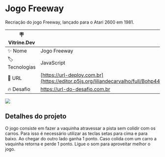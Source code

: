 # Jogo Freeway

Recriação do jogo Freeway,  lançado para o Atari 2600 em 1981.

| :placard: Vitrine.Dev |     |
| -------------  | --- |
| :sparkles: Nome        | Jogo Freeway
| :label: Tecnologias | JavaScript
| :rocket: URL         | [https://url-deploy.com.br](https://editor.p5js.org/liliandecarvalho/full/Bohp44KzL)
| :fire: Desafio     | https://url-do-desafio.com.br

<!-- Inserir imagem com a #vitrinedev ao final do link -->
![](https://scontent.fssa7-1.fna.fbcdn.net/v/t39.30808-6/317897004_133303129566288_1675068937378717930_n.jpg?_nc_cat=107&ccb=1-7&_nc_sid=730e14&_nc_ohc=sROoUgm4q8EAX_HQROq&tn=nsi-XC8thv2NAgZD&_nc_ht=scontent.fssa7-1.fna&oh=00_AfDQ24ua0FkVIrnf98TOi2lF5ql2UQOyoGSdJjPQbIkkmg&oe=638E1813#vitrinedev)

## Detalhes do projeto

O jogo consiste em fazer a vaquinha atravessar a pista sem colidir com os carros. Para isso é necessário utilizar as teclas setas para cima e para baixo.
Ao chegar do outro lado ganha 1 ponto.
Caso colida com um carro a vaquinha retorna e perde 1 ponto.
Ligue o som para aproveitar melhor o jogo.
